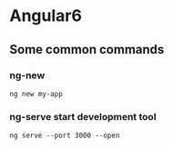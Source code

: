 # Angular6
## Some common commands
### ng-new

```
ng new my-app
```
### ng-serve start development tool

```
ng serve --port 3000 --open
```
